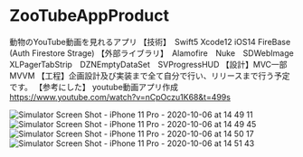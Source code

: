 # ZooTubeAppProduct
動物のYouTube動画を見れるアプリ
【技術】　Swift5 Xcode12 iOS14 FireBase (Auth Firestore Strage)
【外部ライブラリ】　Alamofire　Nuke　SDWebImage　XLPagerTabStrip　DZNEmptyDataSet　SVProgressHUD
【設計】MVC一部MVVM
【工程】企画設計及び実装まで全て自分で行い、リリースまで行う予定です。
【参考にした】
youtube動画アプリ作成
https://www.youtube.com/watch?v=nCpOczu1K68&t=499s

![Simulator Screen Shot - iPhone 11 Pro - 2020-10-06 at 14 49 11](https://user-images.githubusercontent.com/51296886/95164074-45357000-07e4-11eb-903b-57ed31bdf650.png)
![Simulator Screen Shot - iPhone 11 Pro - 2020-10-06 at 14 49 45](https://user-images.githubusercontent.com/51296886/95164083-4a92ba80-07e4-11eb-9828-d88ace996af8.png)
![Simulator Screen Shot - iPhone 11 Pro - 2020-10-06 at 14 50 17](https://user-images.githubusercontent.com/51296886/95164085-4b2b5100-07e4-11eb-8df5-154d3eaee55f.png)
![Simulator Screen Shot - iPhone 11 Pro - 2020-10-06 at 14 51 43](https://user-images.githubusercontent.com/51296886/95164086-4bc3e780-07e4-11eb-814c-acbd7c9e5396.png)

